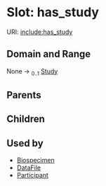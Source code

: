 
# Slot: has_study




URI: [include:has_study](https://w3id.org/include/has_study)


## Domain and Range

None &#8594;  <sub>0..1</sub> [Study](Study.md)

## Parents


## Children


## Used by

 * [Biospecimen](Biospecimen.md)
 * [DataFile](DataFile.md)
 * [Participant](Participant.md)
